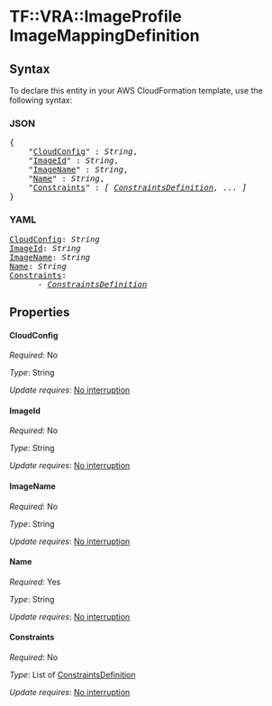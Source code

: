 # TF::VRA::ImageProfile ImageMappingDefinition

## Syntax

To declare this entity in your AWS CloudFormation template, use the following syntax:

### JSON

<pre>
{
    "<a href="#cloudconfig" title="CloudConfig">CloudConfig</a>" : <i>String</i>,
    "<a href="#imageid" title="ImageId">ImageId</a>" : <i>String</i>,
    "<a href="#imagename" title="ImageName">ImageName</a>" : <i>String</i>,
    "<a href="#name" title="Name">Name</a>" : <i>String</i>,
    "<a href="#constraints" title="Constraints">Constraints</a>" : <i>[ <a href="constraintsdefinition.md">ConstraintsDefinition</a>, ... ]</i>
}
</pre>

### YAML

<pre>
<a href="#cloudconfig" title="CloudConfig">CloudConfig</a>: <i>String</i>
<a href="#imageid" title="ImageId">ImageId</a>: <i>String</i>
<a href="#imagename" title="ImageName">ImageName</a>: <i>String</i>
<a href="#name" title="Name">Name</a>: <i>String</i>
<a href="#constraints" title="Constraints">Constraints</a>: <i>
      - <a href="constraintsdefinition.md">ConstraintsDefinition</a></i>
</pre>

## Properties

#### CloudConfig

_Required_: No

_Type_: String

_Update requires_: [No interruption](https://docs.aws.amazon.com/AWSCloudFormation/latest/UserGuide/using-cfn-updating-stacks-update-behaviors.html#update-no-interrupt)

#### ImageId

_Required_: No

_Type_: String

_Update requires_: [No interruption](https://docs.aws.amazon.com/AWSCloudFormation/latest/UserGuide/using-cfn-updating-stacks-update-behaviors.html#update-no-interrupt)

#### ImageName

_Required_: No

_Type_: String

_Update requires_: [No interruption](https://docs.aws.amazon.com/AWSCloudFormation/latest/UserGuide/using-cfn-updating-stacks-update-behaviors.html#update-no-interrupt)

#### Name

_Required_: Yes

_Type_: String

_Update requires_: [No interruption](https://docs.aws.amazon.com/AWSCloudFormation/latest/UserGuide/using-cfn-updating-stacks-update-behaviors.html#update-no-interrupt)

#### Constraints

_Required_: No

_Type_: List of <a href="constraintsdefinition.md">ConstraintsDefinition</a>

_Update requires_: [No interruption](https://docs.aws.amazon.com/AWSCloudFormation/latest/UserGuide/using-cfn-updating-stacks-update-behaviors.html#update-no-interrupt)

